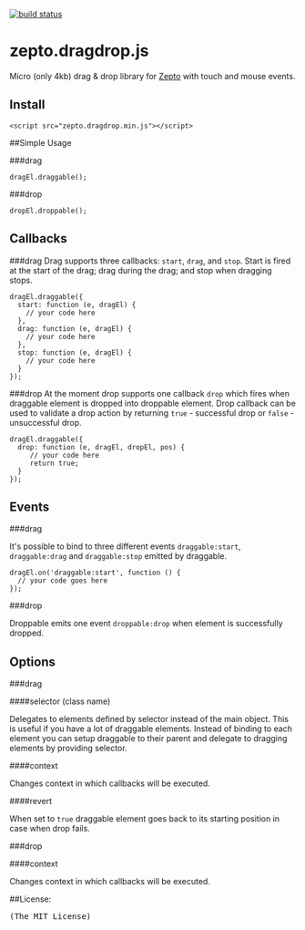 [![build status](https://secure.travis-ci.org/ququplay/zepto.dragdrop.js.png)](http://travis-ci.org/ququplay/zepto.dragdrop.js)
# zepto.dragdrop.js

Micro (only 4kb) drag & drop library for [Zepto](http://zeptojs.com/) with touch and mouse events.


## Install

    <script src="zepto.dragdrop.min.js"></script>

##Simple Usage

###drag

    dragEl.draggable();

###drop

    dropEl.droppable();

## Callbacks

###drag
Drag supports three callbacks: `start`, `drag`, and `stop`. Start is fired at the start of the drag; drag during the drag; and stop when dragging stops.

    dragEl.draggable({
      start: function (e, dragEl) {
        // your code here
      },
      drag: function (e, dragEl) {
        // your code here
      },
      stop: function (e, dragEl) {
        // your code here
      }
    });

###drop
At the moment drop supports one callback `drop` which fires when draggable element is dropped into droppable element. Drop callback can be used to validate a drop action by returning `true` - successful drop or `false` - unsuccessful drop.

    dragEl.draggable({
      drop: function (e, dragEl, dropEl, pos) {
         // your code here
         return true;
      }
    });

## Events

###drag

It's possible to bind to three different events `draggable:start`, `draggable:drag` and `draggable:stop` emitted by draggable.

    dragEl.on('draggable:start', function () {
      // your code goes here
    });


###drop

Droppable emits one event `droppable:drop` when element is successfully dropped.

## Options

###drag

####selector (class name)

Delegates to elements defined by selector instead of the main object.
This is useful if you have a lot of draggable elements. Instead of binding to each element you can 
setup draggable to their parent and delegate to dragging elements by providing selector.

####context

Changes context in which callbacks will be executed.

####revert

When set to `true` draggable element goes back to its starting position in case when drop fails.

###drop

####context

Changes context in which callbacks will be executed.


##License:
<pre>
(The MIT License)
</pre>

